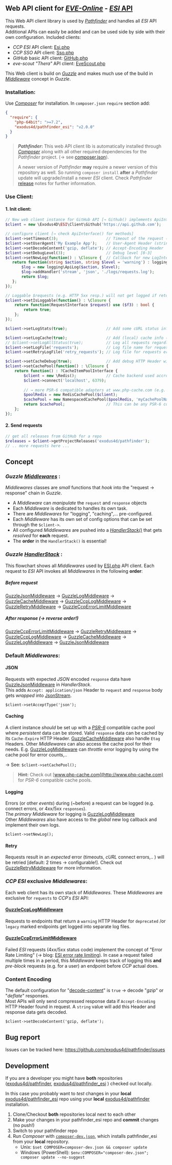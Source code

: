 ## Web API client for [_EVE-Online_](https://www.eveonline.com) - [_ESI_ API](https://esi.evetech.net)
This Web API client library is used by [_Pathfinder_](https://github.com/exodus4d/pathfinder) and handles all _ESI_ API requests.<br />
Additional APIs can easily be added and can be used side by side with their own configuration. Included clients:

- _CCP ESI_ API client: [Esi.php](https://github.com/exodus4d/pathfinder_esi/blob/master/app/Client/Ccp/Esi/Esi.php) 
- _CCP SSO_ API client: [Sso.php](https://github.com/exodus4d/pathfinder_esi/blob/master/app/Client/Ccp/Sso/Sso.php) 
- _GitHub_ basic API client: [GitHub.php](https://github.com/exodus4d/pathfinder_esi/blob/master/app/Client/GitHub/GitHub.php) 
- _eve-scout_ _"Thera"_ API client: [EveScout.php](https://github.com/exodus4d/pathfinder_esi/blob/master/app/Client/EveScout/EveScout.php) 
  
This Web client is build on [_Guzzle_](http://guzzlephp.org) and makes much use of the build in 
[_Middleware_](http://docs.guzzlephp.org/en/stable/handlers-and-middleware.html#middleware) concept in _Guzzle_.

### Installation:
Use [_Composer_](https://getcomposer.org/) for installation. In `composer.json` `require` section add:
```json
{
  "require": {
    "php-64bit": ">=7.2",
    "exodus4d/pathfinder_esi": "v2.0.0"
  }
}
```
> **_Pathfinder_:** This web API client lib is automatically installed through [_Composer_](https://getcomposer.org/) along with all other required dependencies for the _Pathfinder_ project. (→ see [composer.json](https://github.com/exodus4d/pathfinder/blob/master/composer.json)).
>
> A newer version of _Pathfinder_ **may** require a newer version of this repository as well. So running `composer install` **after** a _Pathfinder_ update will upgrade/install a newer _ESI_ client.
Check  _Pathfinder_ [release](https://github.com/exodus4d/pathfinder/releases) notes for further information.

### Use Client:
#### 1. Init client:

```php
// New web client instance for GitHub API [→ Github() implements ApiInterface()]
$client = new \Exodus4D\ESI\Client\Github('https://api.github.com');

// configure client [→ check ApiInterface() for methods]
$client->setTimeout(3);                     // Timeout of the request (seconds)
$client->setUserAgent('My Example App');    // User-Agent Header (string)
$client->setDecodeContent('gzip, deflate'); // Accept-Encoding Header
$client->setDebugLevel(3);                  // Debug level [0-3]
$client->setNewLog(function() : \Closure {  // Callback for new LogInterface
   return function(string $action, string $level = 'warning') : logging\LogInterface {
       $log = new logging\ApiLog($action, $level);
       $log->addHandler('stream', 'json', './logs/requests.log');
       return $log;
   };
});

// Loggable $requests (e.g. HTTP 5xx resp.) will not get logged if return false;
$client->setIsLoggable(function() : \Closure {
    return function(RequestInterface $request) use ($f3) : bool {
        return true;
    };
});

$client->setLogStats(true);                 // Add some cURL status information (e.g. transferTime) to logged responses

$client->setLogCache(true);                 // Add (local) cache info (e.g. response data cached) to logged requests
// $client->setLogAllStatus(true);          // Log all requests regardless of response HTTP status code
$client->setLogFile('requests');            // Log file name for request/response errors
$client->setRetryLogFile('retry_requests'); // Log file for requests errors due to max request retry exceeds

$client->setCacheDebug(true);               // Add debug HTTP Header with local cache status information (HIT/MISS)
$client->setCachePool(function() : \Closure {
    return function() : ?CacheItemPoolInterface {
        $client = new \Redis();             // Cache backend used accross the web client
        $client->connect('localhost', 6379);
          
        // → more PSR-6 compatible adapters at www.php-cache.com (e.g. Filesystem, Array,..)
        $poolRedis = new RedisCachePool($client);
        $cachePool = new NamespacedCachePool($poolRedis, 'myCachePoolName');
        return $cachePool;                  // This can be any PSR-6 compatible instance of CacheItemPoolInterface()
    };
});
```

#### 2. Send requests
```php
// get all releases from GitHub for a repo
$releases = $client->getProjectReleases('exodus4d/pathfinder');
// .. more requests here ...
```

## Concept
### _Guzzle_ [_Middlewares_](http://docs.guzzlephp.org/en/stable/handlers-and-middleware.html#middleware) :
_Middlewares_ classes are _small_ functions that _hook_ into the "request → response" chain in _Guzzle_.
- A _Middleware_ can _manipulate_ the `request` and `response` objects
- Each _Middleware_ is dedicated to handles its own task. 
- There are _Middlewares_ for "logging", "caching",... pre-configured. 
- Each _Middleware_ has its own set of config options that can be set through the `$client->`.
- All configured _Middlewares_ are pushed into a [_HandlerStack()_](http://docs.guzzlephp.org/en/stable/handlers-and-middleware.html#handlerstack) that gets _resolved_ for **each** request.
- The **order** in the `HandlerStack()` is essential!

### _Guzzle_ [_HandlerStack_](http://docs.guzzlephp.org/en/stable/handlers-and-middleware.html#handlerstack) :
This flowchart shows all _Middlewares_ used by [ESI.php](https://github.com/exodus4d/pathfinder_esi/blob/master/app/Client/Ccp/Esi/Esi.php) API client. 
Each request to _ESI_ API invokes all _Middlewares_ in the following **order**:
##### Before request
[GuzzleJsonMiddleware](https://github.com/exodus4d/pathfinder_esi/blob/master/app/Lib/Middleware/GuzzleJsonMiddleware.php) → 
[GuzzleLogMiddleware](https://github.com/exodus4d/pathfinder_esi/blob/master/app/Lib/Middleware/GuzzleLogMiddleware.php) → 
[GuzzleCacheMiddleware](https://github.com/exodus4d/pathfinder_esi/blob/master/app/Lib/Middleware/GuzzleCacheMiddleware.php) → 
[GuzzleCcpLogMiddleware](https://github.com/exodus4d/pathfinder_esi/blob/master/app/Lib/Middleware/GuzzleCcpLogMiddleware.php) → 
[GuzzleRetryMiddleware](https://github.com/exodus4d/pathfinder_esi/blob/master/app/Lib/Middleware/GuzzleRetryMiddleware.php) → 
[GuzzleCcpErrorLimitMiddleware](https://github.com/exodus4d/pathfinder_esi/blob/master/app/Lib/Middleware/GuzzleCcpErrorLimitMiddleware.php)
##### After response (→ reverse order!)
[GuzzleCcpErrorLimitMiddleware](https://github.com/exodus4d/pathfinder_esi/blob/master/app/Lib/Middleware/GuzzleCcpErrorLimitMiddleware.php) → 
[GuzzleRetryMiddleware](https://github.com/exodus4d/pathfinder_esi/blob/master/app/Lib/Middleware/GuzzleRetryMiddleware.php) → 
[GuzzleCcpLogMiddleware](https://github.com/exodus4d/pathfinder_esi/blob/master/app/Lib/Middleware/GuzzleCcpLogMiddleware.php) → 
[GuzzleCacheMiddleware](https://github.com/exodus4d/pathfinder_esi/blob/master/app/Lib/Middleware/GuzzleCacheMiddleware.php) → 
[GuzzleLogMiddleware](https://github.com/exodus4d/pathfinder_esi/blob/master/app/Lib/Middleware/GuzzleLogMiddleware.php) →
[GuzzleJsonMiddleware](https://github.com/exodus4d/pathfinder_esi/blob/master/app/Lib/Middleware/GuzzleJsonMiddleware.php)

### Default _Middlewares_:
#### JSON
Requests with expected _JSON_ encoded `response` data have [GuzzleJsonMiddleware](https://github.com/exodus4d/pathfinder_esi/blob/master/app/Lib/Middleware/GuzzleJsonMiddleware.php)
in _HandlerStack_. <br />
This adds `Accept: application/json` Header to `request` and `response` body gets _wrapped_ into [JsonStream](https://github.com/exodus4d/pathfinder_esi/blob/master/app/Lib/Stream/JsonStream.php).

`$client->setAcceptType('json');`

#### Caching
A client instance _should_ be set up with a [_PSR-6_](https://www.php-fig.org/psr/psr-6) compatible cache pool where _persistent_ data can be stored.
Valid `response` data can be cached by its `Cache-Expire` HTTP Header. 
[GuzzleCacheMiddleware](https://github.com/exodus4d/pathfinder_esi/blob/master/app/Lib/Middleware/GuzzleCacheMiddleware.php) also handle `Etag` Headers.
Other _Middlewares_ can also access the cache pool for their needs. 
E.g. [GuzzleLogMiddleware](https://github.com/exodus4d/pathfinder_esi/blob/master/app/Lib/Middleware/GuzzleLogMiddleware.php) can _throttle_ error logging by using the cache pool for error counts,..

→ See: `$client->setCachePool();`
> **Hint:** Check out [www.php-cache.com](http://www.php-cache.com) for _PSR-6_ compatible cache pools.

#### Logging
Errors (or other _events_) during (~before) a request can be logged (e.g. connect errors, or 4xx/5xx `responses`).<br />
The _primary_ _Middleware_ for logging is [GuzzleLogMiddleware](https://github.com/exodus4d/pathfinder_esi/blob/master/app/Lib/Middleware/GuzzleLogMiddleware.php)<br />
Other _Middlewares_ also have access to the _global_ new log callback and implement their own logs.

`$client->setNewLog();`

#### Retry
Requests result in an _expected_ error (timeouts, _cURL_ connect errors,.. ) will be retried [default: 2 times → configurable!]. 
Check out [GuzzleRetryMiddleware](https://github.com/exodus4d/pathfinder_esi/blob/master/app/Lib/Middleware/GuzzleRetryMiddleware.php) for more information.

### _CCP ESI_ exclusive _Middlewares_:
Each web client has its own stack of _Middlewares_. These _Middlewares_ are exclusive for `requests` to _CCP´s ESI_ API:

#### [GuzzleCcpLogMiddleware](https://github.com/exodus4d/pathfinder_esi/blob/master/app/Lib/Middleware/GuzzleCcpLogMiddleware.php)
Requests to endpoints that return a `warning` HTTP Header for `deprecated` /or `legacy` marked endpoints get logged into separate log files.

#### [GuzzleCcpErrorLimitMiddleware](https://github.com/exodus4d/pathfinder_esi/blob/master/app/Lib/Middleware/GuzzleCcpErrorLimitMiddleware.php)
Failed _ESI_ requests (4xx/5xx status code) implement the concept of "Error Rate Limiting" (→ blog: [ESI error rate limiting](https://developers.eveonline.com/blog/article/esi-error-limits-go-live)).
In case a request failed multiple times in a period, this _Middleware_ keeps track of logging this **and** _pre-block_ requests (e.g. for a user) an endpoint before _CCP_ actual does.

### Content Encoding
The default configuration for "[decode-content](http://docs.guzzlephp.org/en/stable/request-options.html#decode-content)" is `true` → decode "_gzip_" or "_deflate_" responses.<br />
Most APIs will only send compressed response data if `Accept-Encoding` HTTP Header found in request. A `string` value will add this Header and response data gets decoded.

`$client->setDecodeContent('gzip, deflate');`

## Bug report
Issues can be tracked here: https://github.com/exodus4d/pathfinder/issues

## Development
If you are a developer you might have **both** repositories ([exodus4d/pathfinder](https://github.com/exodus4d/pathfinder), [exodus4d/pathfinder_esi](https://github.com/exodus4d/pathfinder_esi) ) checked out locally.

In this case you probably want to _test_ changes in your **local** [exodus4d/pathfinder_esi](https://github.com/exodus4d/pathfinder_esi) repo using your **local** [exodus4d/pathfinder](https://github.com/exodus4d/pathfinder) installation.

1. Clone/Checkout **both** repositories local next to each other
2. Make your changes in your pathfinder_esi repo and **commit** changes (no push!)
3. Switch to your pathfinder repo
4. Run _Composer_ with [`composer-dev.json`](https://github.com/exodus4d/pathfinder/blob/master/composer-dev.json), which installs pathfinder_esi from your **local** repository.
    - Unix: `$set COMPOSER=composer-dev.json && composer update`
    - Windows (PowerShell): `$env:COMPOSER="composer-dev.json"; composer update --no-suggest`

